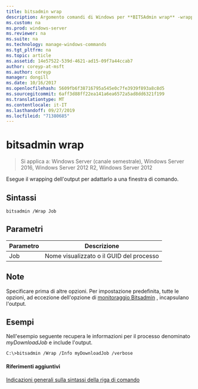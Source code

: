 ```yaml
---
title: bitsadmin wrap
description: Argomento comandi di Windows per **BITSAdmin wrap** -wrapping di qualsiasi riga di testo di output che si estende oltre il bordo all'estrema destra della finestra di comando alla riga successiva.
ms.custom: na
ms.prod: windows-server
ms.reviewer: na
ms.suite: na
ms.technology: manage-windows-commands
ms.tgt_pltfrm: na
ms.topic: article
ms.assetid: 14e57522-539d-4621-ad15-09f7a44ccab7
author: coreyp-at-msft
ms.author: coreyp
manager: dongill
ms.date: 10/16/2017
ms.openlocfilehash: 5609fb6f38716795a545e0c7fe3939f893a8c8d5
ms.sourcegitcommit: 6aff3d88ff22ea141a6ea6572a5ad8dd6321f199
ms.translationtype: MT
ms.contentlocale: it-IT
ms.lasthandoff: 09/27/2019
ms.locfileid: "71380685"
---
```

# <a name="bitsadmin-wrap"></a>bitsadmin wrap

>Si applica a: Windows Server (canale semestrale), Windows Server 2016, Windows Server 2012 R2, Windows Server 2012

Esegue il wrapping dell'output per adattarlo a una finestra di comando.

## <a name="syntax"></a>Sintassi

```
bitsadmin /Wrap Job
```

## <a name="parameters"></a>Parametri

|Parametro|Descrizione|
|-------|--------|
|Job|Nome visualizzato o il GUID del processo|

## <a name="remarks"></a>Note

Specificare prima di altre opzioni. Per impostazione predefinita, tutte le opzioni, ad eccezione dell'opzione di [monitoraggio Bitsadmin](bitsadmin-monitor.md) , incapsulano l'output.

## <a name="BKMK_examples"></a>Esempi

Nell'esempio seguente recupera le informazioni per il processo denominato *myDownloadJob* e include l'output.

```
C:\>bitsadmin /Wrap /Info myDownloadJob /verbose
```

#### <a name="additional-references"></a>Riferimenti aggiuntivi

[Indicazioni generali sulla sintassi della riga di comando](command-line-syntax-key.md)

